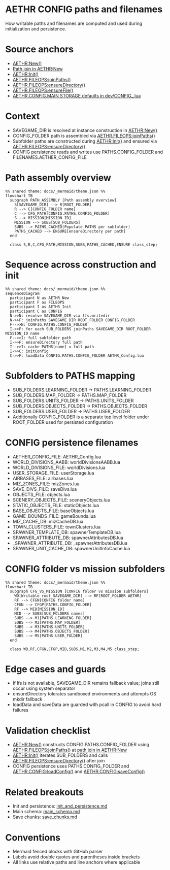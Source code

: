 # AETHR CONFIG paths and filenames

How writable paths and filenames are computed and used during initialization and persistence.

# Source anchors

- [AETHR:New()](../../dev/AETHR.lua:65)
- [Path join in AETHR:New](../../dev/AETHR.lua:125)
- [AETHR:Init()](../../dev/AETHR.lua:199)
- [AETHR.FILEOPS:joinPaths()](../../dev/FILEOPS_.lua:37)
- [AETHR.FILEOPS:ensureDirectory()](../../dev/FILEOPS_.lua:46)
- [AETHR.FILEOPS:ensureFile()](../../dev/FILEOPS_.lua:120)
- [AETHR.CONFIG.MAIN STORAGE defaults in dev/CONFIG_.lua](../../dev/CONFIG_.lua:200)

# Context

- SAVEGAME_DIR is resolved at instance construction in [AETHR:New()](../../dev/AETHR.lua:65)
- CONFIG_FOLDER path is assembled via [AETHR.FILEOPS:joinPaths()](../../dev/FILEOPS_.lua:37)
- Subfolder paths are constructed during [AETHR:Init()](../../dev/AETHR.lua:199) and ensured via [AETHR.FILEOPS:ensureDirectory()](../../dev/FILEOPS_.lua:46)
- CONFIG persistence reads and writes use PATHS.CONFIG_FOLDER and FILENAMES.AETHER_CONFIG_FILE

# Path assembly overview

```mermaid
%% shared theme: docs/_mermaid/theme.json %%
flowchart TB
  subgraph PATH_ASSEMBLY [Path assembly overview]
    S[SAVEGAME_DIR] --> R[ROOT_FOLDER]
    R --> C[CONFIG_FOLDER name]
    C --> CFG_PATH[CONFIG.PATHS.CONFIG_FOLDER]
    S --> MISSION[MISSION_ID]
    MISSION --> SUBS[SUB_FOLDERS]
    SUBS --> PATHS_CACHED[Populate PATHS per subfolder]
    PATHS_CACHED --> ENSURE[ensureDirectory per path]
  end

  class S,R,C,CFG_PATH,MISSION,SUBS,PATHS_CACHED,ENSURE class_step;
```

# Sequence across construction and init

```mermaid
%% shared theme: docs/_mermaid/theme.json %%
sequenceDiagram
  participant N as AETHR New
  participant F as FILEOPS
  participant I as AETHR Init
  participant C as CONFIG
  N->>N: resolve SAVEGAME_DIR via lfs.writedir
  N->>F: joinPaths SAVEGAME_DIR ROOT_FOLDER CONFIG_FOLDER
  F-->>N: CONFIG.PATHS.CONFIG_FOLDER
  I->>F: for each SUB_FOLDERS joinPaths SAVEGAME_DIR ROOT_FOLDER MISSION_ID name
  F-->>I: full subfolder path
  I->>F: ensureDirectory full path
  I-->>I: cache PATHS[name] = full path
  I->>C: initConfig
  C->>F: loadData CONFIG.PATHS.CONFIG_FOLDER AETHR_Config.lua
```

# Subfolders to PATHS mapping

- SUB_FOLDERS.LEARNING_FOLDER -> PATHS.LEARNING_FOLDER
- SUB_FOLDERS.MAP_FOLDER -> PATHS.MAP_FOLDER
- SUB_FOLDERS.UNITS_FOLDER -> PATHS.UNITS_FOLDER
- SUB_FOLDERS.OBJECTS_FOLDER -> PATHS.OBJECTS_FOLDER
- SUB_FOLDERS.USER_FOLDER -> PATHS.USER_FOLDER
- Additionally CONFIG_FOLDER is a separate top level folder under ROOT_FOLDER used for persisted configuration

# CONFIG persistence filenames

- AETHER_CONFIG_FILE: AETHR_Config.lua
- WORLD_DIVISIONS_AABB: worldDivisionsAABB.lua
- WORLD_DIVISIONS_FILE: worldDivisions.lua
- USER_STORAGE_FILE: userStorage.lua
- AIRBASES_FILE: airbases.lua
- MIZ_ZONES_FILE: mizZones.lua
- SAVE_DIVS_FILE: saveDivs.lua
- OBJECTS_FILE: objects.lua
- SCENERY_OBJECTS_FILE: sceneryObjects.lua
- STATIC_OBJECTS_FILE: staticObjects.lua
- BASE_OBJECTS_FILE: baseObjects.lua
- GAME_BOUNDS_FILE: gameBounds.lua
- MIZ_CACHE_DB: mizCacheDB.lua
- TOWN_CLUSTERS_FILE: townClusters.lua
- SPAWNER_TEMPLATE_DB: spawnerTemplateDB.lua
- SPAWNER_ATTRIBUTE_DB: spawnerAttributesDB.lua
- _SPAWNER_ATTRIBUTE_DB: _spawnerAttributesDB.lua
- SPAWNER_UNIT_CACHE_DB: spawnerUnitInfoCache.lua

# CONFIG folder vs mission subfolders

```mermaid
%% shared theme: docs/_mermaid/theme.json %%
flowchart TB
  subgraph CFG_VS_MISSION [CONFIG folder vs mission subfolders]
    WD[Writable root SAVEGAME_DIR] --> RF[ROOT_FOLDER AETHR]
    RF --> CFGN[CONFIG folder name]
    CFGN --> CFGP[PATHS.CONFIG_FOLDER]
    RF --> MID[MISSION_ID]
    MID --> SUBS[SUB_FOLDERS names]
    SUBS --> M1[PATHS.LEARNING_FOLDER]
    SUBS --> M2[PATHS.MAP_FOLDER]
    SUBS --> M3[PATHS.UNITS_FOLDER]
    SUBS --> M4[PATHS.OBJECTS_FOLDER]
    SUBS --> M5[PATHS.USER_FOLDER]
  end

  class WD,RF,CFGN,CFGP,MID,SUBS,M1,M2,M3,M4,M5 class_step;
```

# Edge cases and guards

- If lfs is not available, SAVEGAME_DIR remains fallback value; joins still occur using system separator
- ensureDirectory tolerates sandboxed environments and attempts OS mkdir fallback
- loadData and saveData are guarded with pcall in CONFIG to avoid hard failures

# Validation checklist

- [AETHR:New()](../../dev/AETHR.lua:65) constructs CONFIG.PATHS.CONFIG_FOLDER using [AETHR.FILEOPS:joinPaths()](../../dev/FILEOPS_.lua:37) at [path join in AETHR:New](../../dev/AETHR.lua:125)
- [AETHR:Init()](../../dev/AETHR.lua:199) iterates SUB_FOLDERS and calls [AETHR.FILEOPS:ensureDirectory()](../../dev/FILEOPS_.lua:46) after join
- CONFIG persistence uses PATHS.CONFIG_FOLDER and [AETHR.CONFIG:loadConfig()](../../dev/CONFIG_.lua:380) and [AETHR.CONFIG:saveConfig()](../../dev/CONFIG_.lua:404)

# Related breakouts

- Init and persistence: [init_and_persistence.md](./init_and_persistence.md)
- Main schema: [main_schema.md](./main_schema.md)
- Save chunks: [save_chunks.md](./save_chunks.md)

# Conventions

- Mermaid fenced blocks with GitHub parser
- Labels avoid double quotes and parentheses inside brackets
- All links use relative paths and line anchors where applicable